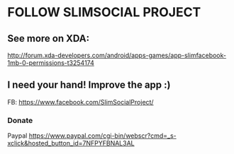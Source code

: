 # FOLLOW SLIMSOCIAL PROJECT
## See more on XDA: 
http://forum.xda-developers.com/android/apps-games/app-slimfacebook-1mb-0-permissions-t3254174


## I need your hand! Improve the app :)
FB: https://www.facebook.com/SlimSocialProject/


### Donate
Paypal
 https://www.paypal.com/cgi-bin/webscr?cmd=_s-xclick&hosted_button_id=7NFPYFBNAL3AL


